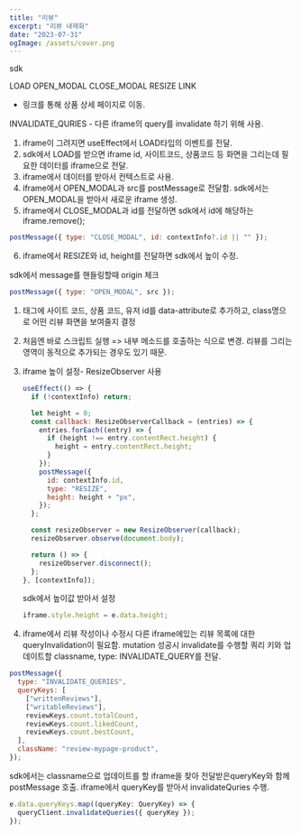 ```yaml
---
title: "리뷰"
excerpt: "리뷰 내재화"
date: "2023-07-31"
ogImage: /assets/cover.png
---
```


sdk

LOAD
OPEN_MODAL
CLOSE_MODAL
RESIZE
LINK

- 링크를 통해 상품 상세 페이지로 이동.

INVALIDATE_QURIES - 다른 iframe의 query를 invalidate 하기 위해 사용.

1. iframe이 그려지면 useEffect에서 LOAD타입의 이벤트를 전달.
2. sdk에서 LOAD를 받으면 iframe id, 사이트코드, 상품코드 등 화면을 그리는데 필요한 데이터를 iframe으로 전달.
3. iframe에서 데이터를 받아서 컨텍스트로 사용.
4. iframe에서 OPEN_MODAL과 src를 postMessage로 전달함. sdk에서는 OPEN_MODAL을 받아서 새로운 iframe 생성.
5. iframe에서 CLOSE_MODAL과 id를 전달하면 sdk에서 id에 해당하는 iframe.remove();

```javascript
postMessage({ type: "CLOSE_MODAL", id: contextInfo?.id || "" });
```

6. iframe에서 RESIZE와 id, height를 전달하면 sdk에서 높이 수정.

sdk에서 message를 핸들링할때 origin 체크

```javascript
postMessage({ type: "OPEN_MODAL", src });
```

1. 태그에 사이트 코드, 상품 코드, 유저 id를 data-attribute로 추가하고, class명으로 어떤 리뷰 화면을 보여줄지 결정

2. 처음엔 바로 스크립트 실행 => 내부 메소드를 호출하는 식으로 변경.
   리뷰를 그리는 영역이 동적으로 추가되는 경우도 있기 때문.

3. iframe 높이 설정- ResizeObserver 사용

   ```javascript
   useEffect(() => {
     if (!contextInfo) return;

     let height = 0;
     const callback: ResizeObserverCallback = (entries) => {
       entries.forEach((entry) => {
         if (height !== entry.contentRect.height) {
           height = entry.contentRect.height;
         }
       });
       postMessage({
         id: contextInfo.id,
         type: "RESIZE",
         height: height + "px",
       });
     };

     const resizeObserver = new ResizeObserver(callback);
     resizeObserver.observe(document.body);

     return () => {
       resizeObserver.disconnect();
     };
   }, [contextInfo]);
   ```

   sdk에서 높이값 받아서 설정

   ```javascript
   iframe.style.height = e.data.height;
   ```

4. iframe에서 리뷰 작성이나 수정시 다른 iframe에있는 리뷰 목록에 대한 queryInvalidation이 필요함.
   mutation 성공시 invalidate를 수행할 쿼리 키와 업데이트할 classname, type: INVALIDATE_QUERY를 전달.

```javascript
postMessage({
  type: "INVALIDATE_QUERIES",
  queryKeys: [
    ["writtenReviews"],
    ["writableReviews"],
    reviewKeys.count.totalCount,
    reviewKeys.count.likedCount,
    reviewKeys.count.bestCount,
  ],
  className: "review-mypage-product",
});
```

sdk에서는 classname으로 업데이트를 할 iframe을 찾아 전달받은queryKey와 함께 postMessage 호출.
iframe에서 queryKey를 받아서 invalidateQuries 수행.

```javascript
e.data.queryKeys.map((queryKey: QueryKey) => {
  queryClient.invalidateQueries({ queryKey });
});
```
